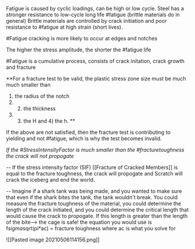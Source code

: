 Fatigue is caused by cyclic loadings, can be high or low cycle. Steel has a stronger resistance to low-cycle long life #fatigue (brittle materials do in general) Brittle materials are controlled by crack initiation and poor resistance to #fatigue at high strain (short lives). 

#Fatigue cracking is more likely to occur at edges and notches

The higher the stress amplitude, the shorter the #fatigue life

#Fatigue is a cumulative process, consists of crack initation, crack growth and fracture

**For a fracture test to be valid, the plastic stress zone size must be much much smaller than 
1) the radius of the notch 
2) 2) the thickness 
3) 3) the H and 4) the h. **

If the above are not satisfied, then the fracture test is contributing to yielding and not #fatigue, which is why the test becomes invalid. 

*If the #StressIntensityFactor is much smaller than the #fracturetoughness the crack will not propogate*

-- If the stress intensity factor (SIF) [[Fracture of Cracked Members]] is equal to the fracture toughness, the crack will propogate and Scratch will crack the iceberg and end the world.

-- Imagine if a shark tank was being made, and you wanted to make sure that even if the shark bites the tank, the tank wouldn't break. You could measure the fracture toughness of the material, you could determine the length of the crack initiated, and you could determine the critical length that would cause the crack to propogate. If this length is greater than the length of the bite--> the cage is safe!
the equation you would use is f*sigma*sqrt(pi*ac) = fracture toughness where ac is what you solve for



![[Pasted image 20210506114156.png]]

